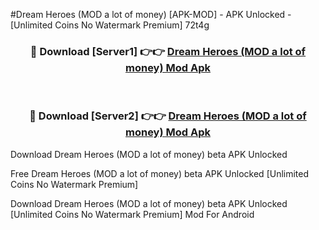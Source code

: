 #Dream Heroes (MOD a lot of money) [APK-MOD] - APK Unlocked - [Unlimited Coins No Watermark Premium] 72t4g



<div align="center">

<h3>🔴 Download [Server1] 👉👉 <a href="https://momento.my/?title=Dream_Heroes_(MOD_a_lot_of_money)">Dream Heroes (MOD a lot of money) Mod Apk</a></h3><br>

<h3>🔴 Download [Server2] 👉👉 <a href="https://momento.my/?title=Dream_Heroes_(MOD_a_lot_of_money)">Dream Heroes (MOD a lot of money) Mod Apk</a></h3>
</div>



Download Dream Heroes (MOD a lot of money) beta APK Unlocked

Free Dream Heroes (MOD a lot of money) beta APK Unlocked [Unlimited Coins No Watermark Premium]

Download Dream Heroes (MOD a lot of money) beta APK Unlocked [Unlimited Coins No Watermark Premium] Mod For Android
